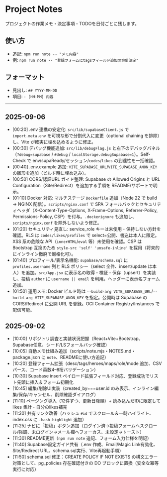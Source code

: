 # Project Notes

プロジェクトの作業メモ・決定事項・TODOを日付ごとに残します。

## 使い方
- 追記: `npm run note -- "メモ内容"`
- 例: `npm run note -- "登録フォームにtagsフィールド追加の方針決定"`

## フォーマット
- 見出し: `## YYYY-MM-DD`
- 項目: `- [HH:MM] 内容`

---

## 2025-09-06
- [00:20] .env 連携の安定化: `src/lib/supabaseClient.js` で `import.meta.env` を可視な形で分割代入に変更（optional chaining を排除）し、Vite が確実に埋め込めるように修正。
- [00:30] デバッグ機能追加: `src/lib/debugFlag.js` と右下のデバッグパネル（`?debug=supabase` / `#debug` / `localStorage.debugSupabase=1`）。Self-Check で env/supaReady/セッション/`codes`/`likes` の到達性を一括確認。
- [00:40] .env.example 追加: `VITE_SUPABASE_URL`/`VITE_SUPABASE_ANON_KEY` の雛形を追加（ビルド時に埋め込み）。
- [00:50] CORS/認証URL ガイド整理: Supabase の Allowed Origins と URL Configuration（Site/Redirect）を追加する手順を README/サポートで明示。
- [01:10] Docker 対応: マルチステージ `Dockerfile` 追加（Node 22 で build → NGINX 配信）。`scripts/nginx.conf` で SPA フォールバックとセキュリティヘッダ（X-Content-Type-Options, X-Frame-Options, Referrer-Policy, Permissions-Policy, CSP）を付与。`.dockerignore` も追加し、`scripts/nginx.conf` を除外しないよう修正。
- [01:20] セキュリティ見直し: service_role キーは未使用・保持しない方針を確認。RLS は `codes/likes/profiles` で select=公開、書込は本人に限定。XSS 系の危険な API（`innerHTML`/`eval` 等）未使用を確認。CSP は Bootstrap 互換のため `style-src 'self' 'unsafe-inline'` を採用（将来的にインライン撤廃で厳格化可）。
- [01:40] プロフィール/表示名機能: `supabase/schema.sql` に `profiles.username` 列と RLS ポリシー（select 全件、insert/update は本人）を追加。`src/App.jsx` に表示名の取得・検証・保存（upsert）を実装し、投稿 `author` に `username || email` を利用。ヘッダーに表示名フォーム追加。
- [01:50] 運用メモ: Docker ビルド時は `--build-arg VITE_SUPABASE_URL`/`--build-arg VITE_SUPABASE_ANON_KEY` を指定。公開時は Supabase の CORS/Redirect に公開 URL を登録。OCI Container Registry/Instances で配信可能。

## 2025-09-02
- [10:00] リポジトリ調査と実装状況把握（React+Vite+Bootstrap、Supabase任意、シード/LSフォールバック確認）
- [10:05] 自動メモ仕組み追加（scripts/note.mjs・NOTES.md・package.json に `note`、READMEに使い方追記）
- [10:20] 登録フォーム拡張（desc/tags/heroes/maps/role/mode 追加、CSVパース、コード英数4–8桁バリデーション）
- [10:30] Supabase insert ペイロード拡張フィールド対応、登録成功でリスト先頭に挿入＆フォーム初期化
- [10:45] 編集/削除UI実装（created_by===user.id のみ表示、インライン編集/保存/キャンセル、削除確認ダイアログ）
- [11:10] ページング導入（12件ずつ、更新日降順）+ 読み込んだIDに限定して likes 集計・自分のlikes補完
- [11:20] 共有リンク改善（ハッシュ `#id` でスクロール＆一時ハイライト、index.css に `.hash-highlight` 追加）
- [11:25] ナビに「投稿」ボタン追加（ログイン済→投稿フォームへスクロール/強調、未ログイン→メール欄へフォーカス、未設定→トースト）
- [11:30] README更新（`npm run note` 追記、フォーム入力仕様を明記）
- [11:40] Supabase設定ガイド共有（.env 作成、Email/Magic Link有効化、Site/Redirect URL、schema.sql実行、Vite再起動手順）
- [11:50] schema.sql 修正：CREATE POLICY IF NOT EXISTS の構文エラー対策として、pg_policies 存在確認付きの DO ブロックに置換（安全な冪等実行に対応）
